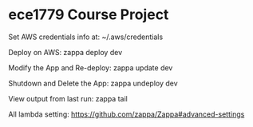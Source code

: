 # ece1779 Course Project

Set AWS credentials info at: ~/.aws/credentials

Deploy on AWS: zappa deploy dev

Modify the App and Re-deploy: zappa update dev

Shutdown and Delete the App: zappa undeploy dev

View output from last run: zappa tail

All lambda setting: https://github.com/zappa/Zappa#advanced-settings 